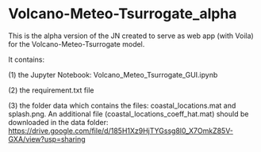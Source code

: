 # Volcano-Meteo-Tsurrogate_alpha

This is the alpha version of the JN created to serve as web app (with Voila) for the Volcano-Meteo-Tsurrogate model. 

It contains:

(1) the Jupyter Notebook: Volcano_Meteo_Tsurrogate_GUI.ipynb

(2) the requirement.txt file

(3) the folder data which contains the files: coastal_locations.mat and splash.png. An additional file (coastal_locations_coeff_hat.mat) should be downloaded in the data folder: https://drive.google.com/file/d/185H1Xz9HjTYGssg8l0_X7OmkZ85V-GXA/view?usp=sharing

